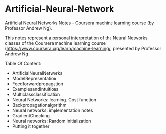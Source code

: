 # Artificial-Neural-Network
Artificial Neural Networks Notes - Coursera machine learning course (by Professor Andrew Ng).

This notes represent a personal interpretation of the Neural Networks classes of the Coursera machine learning course (https://www.coursera.org/learn/machine-learning/) presented by Professor Andrew Ng .


Table Of Content:

* ArtificialNeuralNetworks
* ModelRepresentation
* Feedforwardpropagation
* ExamplesandIntuitions
* Multiclassclassification 
* Neural Networks: learning. Cost function
* Backpropagationalgorithm 
* Neural networks: implementation notes
* GradientChecking
* Neural networks: Random initialization
* Putting it together

